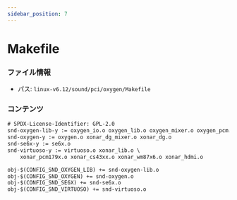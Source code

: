 ```yaml
---
sidebar_position: 7
---
```

# Makefile

### ファイル情報

- パス: `linux-v6.12/sound/pci/oxygen/Makefile`

### コンテンツ

```txt
# SPDX-License-Identifier: GPL-2.0
snd-oxygen-lib-y := oxygen_io.o oxygen_lib.o oxygen_mixer.o oxygen_pcm.o
snd-oxygen-y := oxygen.o xonar_dg_mixer.o xonar_dg.o
snd-se6x-y := se6x.o
snd-virtuoso-y := virtuoso.o xonar_lib.o \
	xonar_pcm179x.o xonar_cs43xx.o xonar_wm87x6.o xonar_hdmi.o

obj-$(CONFIG_SND_OXYGEN_LIB) += snd-oxygen-lib.o
obj-$(CONFIG_SND_OXYGEN) += snd-oxygen.o
obj-$(CONFIG_SND_SE6X) += snd-se6x.o
obj-$(CONFIG_SND_VIRTUOSO) += snd-virtuoso.o

```
